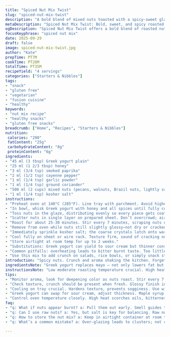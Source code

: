 ```yaml
---
title: "Spiced Nut Mix Twist"
slug: "spiced-nut-mix-twist"
description: "A bold blend of mixed nuts toasted with a spicy-sweet glaze. Maple syrup swapped for honey for depth. Mayo replaced by Greek yogurt to cut fat with tang. Includes smoked paprika and ground coriander for smoky warmth and earthiness. Toasted at moderate heat, stirred often until edges just caramelize. Salt added after roasting, locking flavors in place. Nut combo altered: pecans, walnuts, Brazil nuts, lightly salted cashews. Great snack or topper for grain bowls. Gluten free, dairy alternative, vegetarian-friendly. Visual cues key to avoid burnt results, texture should snap under teeth with fragrant spice hints."
metaDescription: "Spiced Nut Mix Twist: Bold, sweet, and spicy roasted nut blend with Greek yogurt and unique spices, perfect for snacking or topping dishes."
ogDescription: "Spiced Nut Mix Twist offers a bold blend of roasted nuts coated in a creamy, tangy glaze, ideal for snacking or adding crunch to meals."
focusKeyphrase: "spiced nut mix"
date: 2025-09-29
draft: false
image: spiced-nut-mix-twist.jpg
author: "Kate"
prepTime: PT7M
cookTime: PT28M
totalTime: PT35M
recipeYield: "4 servings"
categories: ["Starters & Nibbles"]
tags:
- "snack"
- "gluten free"
- "vegetarian"
- "fusion cuisine"
- "healthy"
keywords:
- "nut mix recipe"
- "healthy snacks"
- "gluten free snacks"
breadcrumb: ["Home", "Recipes", "Starters & Nibbles"]
nutrition: 
 calories: "290"
 fatContent: "25g"
 carbohydrateContent: "8g"
 proteinContent: "6g"
ingredients:
- "45 ml (3 tbsp) Greek yogurt plain"
- "25 ml (1 2/3 tbsp) honey"
- "3 ml (3/4 tsp) smoked paprika"
- "2 ml (1/2 tsp) cayenne pepper"
- "1 ml (1/4 tsp) garlic powder"
- "1 ml (1/4 tsp) ground coriander"
- "500 ml (2 cups) mixed nuts (pecans, walnuts, Brazil nuts, lightly salted cashews)"
- "1 ml (1/4 tsp) kosher salt"
instructions:
- "Preheat oven at 140°C (285°F). Line tray with parchment. Avoid higher temps; nuts scorch easily at usual 150°C."
- "In bowl, whisk Greek yogurt with honey and all spices until fully combined. Greek yogurt gives creaminess and tang, acting as binder without adding oil."
- "Toss nuts in the glaze, distributing evenly so every piece gets coated but not soaked, excess shrinks through roasting."
- "Scatter nuts in single layer on prepared sheet. Don’t overcrowd; air must circulate. Else uneven roasting."
- "Roast for about 25-30 minutes. Stir every 7 minutes, scraping nuts off parchment and flipping to expose all sides. Look for color deepening, aroma shifting to toasted, spicy-sweet mix. If edges get dark before center, reduce heat or stir more frequently."
- "Remove from oven while nuts still slightly glossy—not dry or cracked. Residual heat continues cooking, ensures crunchiness, avoids bitterness from over-roasting."
- "Immediately sprinkle kosher salt; the coarse crystals latch onto warm nuts, enhancing layers of flavor."
- "Cool fully on sheet or wire rack. Texture firm, sound of cracking nuts under teeth tells you they’re ready."
- "Store airtight at room temp for up to 2 weeks."
- "Substitutions: Greek yogurt can yield to sour cream but thinner consistency. Honey replaced with maple syrup for vegan option. Ground coriander provides earthiness, swap with cumin if unavailable but lose citrus notes."
- "Common pitfalls: overheating leads to bitter burnt taste. Too little stirring causes uneven roasting. Over-glazing gums nuts together, do light coats."
- "Use this mix to add crunch on salads, rice bowls, or simply snack straight from jar."
introduction: "Spicy nuts. Crunch and aroma shaking the kitchen. Forget just dump and bake. Coat ’em right with tangy yogurt blended with honey for subtle sweetness, smoke from paprika creeping in. The mix isn’t your classic mix — pecans swapped with walnuts, salted cashews instead of raw, Brazil nuts included for their creamy softness. Roast low and slow, 140 degrees rather than usual 150. Keeps nuts from burning their oils and bitterness rising. Stir every seven minutes. Smell tells when heading close to done. Mouthfeel should snap under teeth, spice lingers on tongue, balanced with sweet sticky glaze. Salt after roasting, never before — salt pulls out moisture and can stall crisping if added too soon. Store airtight. Keeps well for weeks if done right. Perfect for last-minute add-ons to salads, grain bowls or cocktail hour nibbles."
ingredientsNote: "Greek yogurt replaces mayo — not only lowers fat but adds slight acidity that plays with spices. Honey swaps out maple syrup, giving a different sweetness layer. Smoked paprika brings smokiness absent with plain paprika. Ground coriander replaces piment de la Jamaïque (allspice) to add earth and citrus hints familiar but different. Nuts are key. Pecans and walnuts offer contrasting textures. Brazil nuts smooth, butter-like. Lightly salted cashews introduce subtle salt and creaminess, a balance to the spices. Use kosher salt after roasting to ensure the coating stays crisp, never soggy. Substitutions are straightforward but note texture and flavor differences. You can use raw nuts, but salted ones add complexity. Paprika must be smoked, else you lose one flavor dimension. For dairy-free, substitute Greek yogurt with coconut yogurt, watch moisture content. If honey isn’t available, agave syrup is a decent replacement, neutral sweetness. Mischief happens when nuts crowded; air circulation prevents steaming, helps crisp edge formation."
instructionsNote: "Low moderate roasting temperature crucial. High heat scorches nuts, ruptures fragile oil cells releasing bitterness. Even coating lets spices cling without clumping. Greek yogurt mix helps, but avoid excess; thin glaze ensures nuts don’t steam in oven. Stirring at intervals critical: watch for aromas deepening, nuts changing color, no sudden dark spots. Pull out before nuts appear dry or cracked — residual heat finishes crisping. Adding salt only post-roast prevents moisture pull that slows crisp texture. Cooling on parchment or wire rack impacts final crunch. Use baking sheet edges to scrape nuts off parchment if sticks. Store in airtight containers once cooled to maintain crunch. Common mistake: over-glazing leads to sticky clusters rather than individual nuts. Use minimal coating, shake off excess. If nuts over-toast, bitterness develops, hard to mask. Lower oven temperature. Adjust timing by sight, smell, texture rather than strict schedule."
tips:
- "Monitor aroma, look for deepening color as nuts roast. Stir every 7 min, avoid scorching. Mix should coat lightly; too much leads to clumping."
- "Check texture, crunch should be present when fresh. Glossy finish indicates readiness; pull before they dry out completely. Salt only after roasting."
- "Cooling on tray crucial. Hardens texture, prevents sogginess. Use wire rack for even better airflow. Sticking? Use tray edges to dislodge nuts gently."
- "Greek yogurt can swap for sour cream, adjust thickness. Maple syrup works in place of honey but alters sweetness depth. Experiment to find fit."
- "Control oven temperature closely. High heat scorches oils, bitterness arises. Always adjust timing based on visual and olfactory cues not just clock."
faq:
- "q: What if nuts appear burnt? a: Pull them out early. Smell guides timing. Colors shouldn't be too dark. Reduce heat next time, stir more."
- "q: Can I use raw nuts? a: Yes, but salt is key for balancing. Raw nuts will yield different crunch. Experiment but adjust spices accordingly."
- "q: How to store the nut mix? a: Keep in airtight container at room temp, up to 2 weeks. Refrigerate for longer life, but humidity can change texture."
- "q: What’s a common mistake? a: Over-glazing leads to clusters; not coating evenly. Stir frequently for even roasting. Soggy nuts require adjustments."

---
```

